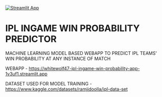 [![Streamlit App](https://static.streamlit.io/badges/streamlit_badge_black_white.svg)](https://whitewolf47-ipl-ingame-win-probability-app-1v3uf1.streamlit.app)

# IPL INGAME WIN PROBABILITY PREDICTOR
MACHINE LEARNING MODEL BASED WEBAPP TO PREDICT IPL TEAMS' WIN PROBABILITY AT ANY INSTANCE OF MATCH

WEBAPP - https://whitewolf47-ipl-ingame-win-probability-app-1v3uf1.streamlit.app

DATASET USED FOR MODEL TRAINING - https://www.kaggle.com/datasets/ramjidoolla/ipl-data-set
